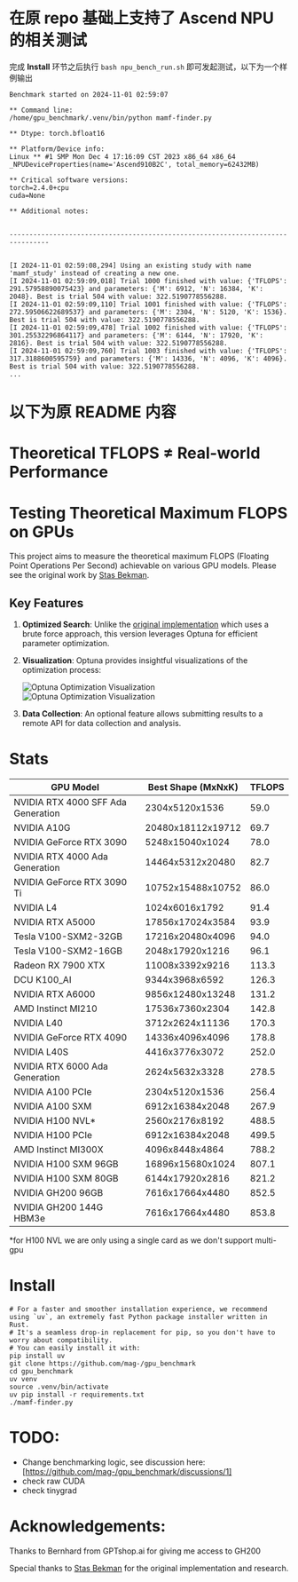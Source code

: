 # 在原 repo 基础上支持了 Ascend NPU 的相关测试
完成 **Install** 环节之后执行 `bash npu_bench_run.sh` 即可发起测试，以下为一个样例输出

```
Benchmark started on 2024-11-01 02:59:07

** Command line:
/home/gpu_benchmark/.venv/bin/python mamf-finder.py

** Dtype: torch.bfloat16

** Platform/Device info:
Linux ** #1 SMP Mon Dec 4 17:16:09 CST 2023 x86_64 x86_64
_NPUDeviceProperties(name='Ascend910B2C', total_memory=62432MB)

** Critical software versions:
torch=2.4.0+cpu
cuda=None

** Additional notes:


--------------------------------------------------------------------------------


[I 2024-11-01 02:59:08,294] Using an existing study with name 'mamf_study' instead of creating a new one.
[I 2024-11-01 02:59:09,018] Trial 1000 finished with value: {'TFLOPS': 291.57958890075423} and parameters: {'M': 6912, 'N': 16384, 'K': 2048}. Best is trial 504 with value: 322.5190778556288.
[I 2024-11-01 02:59:09,110] Trial 1001 finished with value: {'TFLOPS': 272.59506622689537} and parameters: {'M': 2304, 'N': 5120, 'K': 1536}. Best is trial 504 with value: 322.5190778556288.
[I 2024-11-01 02:59:09,478] Trial 1002 finished with value: {'TFLOPS': 301.25532296864117} and parameters: {'M': 6144, 'N': 17920, 'K': 2816}. Best is trial 504 with value: 322.5190778556288.
[I 2024-11-01 02:59:09,760] Trial 1003 finished with value: {'TFLOPS': 317.3188600595759} and parameters: {'M': 14336, 'N': 4096, 'K': 4096}. Best is trial 504 with value: 322.5190778556288.
...
```

# 以下为原 README 内容


# Theoretical TFLOPS ≠ Real-world Performance
# Testing Theoretical Maximum FLOPS on GPUs

This project aims to measure the theoretical maximum FLOPS (Floating Point Operations Per Second) achievable on various GPU models. Please see the original work by [Stas Bekman](https://github.com/stas00/ml-engineering/tree/master/compute/accelerator#maximum-achievable-flops).

## Key Features

1. **Optimized Search**: Unlike the [original implementation](https://github.com/stas00/ml-engineering/blob/master/compute/accelerator/benchmarks/mamf-finder.py) which uses a brute force approach, this version leverages Optuna for efficient parameter optimization.

2. **Visualization**: Optuna provides insightful visualizations of the optimization process:

   ![Optuna Optimization Visualization](./img/optuna1.png)
   ![Optuna Optimization Visualization](./img/optuna2.png)

3. **Data Collection**: An optional feature allows submitting results to a remote API for data collection and analysis.


# Stats

| GPU Model | Best Shape (MxNxK) | TFLOPS |
|-----------|---------------------|--------|
| NVIDIA RTX 4000 SFF Ada Generation | 2304x5120x1536 | 59.0 |
| NVIDIA A10G | 20480x18112x19712 | 69.7 |
| NVIDIA GeForce RTX 3090 | 5248x15040x1024 | 78.0 |
| NVIDIA RTX 4000 Ada Generation | 14464x5312x20480 | 82.7 |
| NVIDIA GeForce RTX 3090 Ti | 10752x15488x10752 | 86.0 |
| NVIDIA L4 | 1024x6016x1792 | 91.4 |
| NVIDIA RTX A5000 | 17856x17024x3584 | 93.9 |
| Tesla V100-SXM2-32GB | 17216x20480x4096 | 94.0 |
| Tesla V100-SXM2-16GB | 2048x17920x1216 | 96.1 |
| Radeon RX 7900 XTX | 11008x3392x9216 | 113.3 |
| DCU K100_AI | 9344x3968x6592 | 126.3 |
| NVIDIA RTX A6000 | 9856x12480x13248 | 131.2 |
| AMD Instinct MI210 | 17536x7360x2304 | 142.8 |
| NVIDIA L40 | 3712x2624x11136 | 170.3 |
| NVIDIA GeForce RTX 4090 | 14336x4096x4096 | 178.8 |
| NVIDIA L40S | 4416x3776x3072 | 252.0 |
| NVIDIA RTX 6000 Ada Generation | 2624x5632x3328 | 278.5 |
| NVIDIA A100 PCIe | 2304x5120x1536 | 256.4 |
| NVIDIA A100 SXM | 6912x16384x2048 | 267.9 |
| NVIDIA H100 NVL* | 2560x2176x8192 | 488.5 |
| NVIDIA H100 PCIe | 6912x16384x2048 | 499.5 |
| AMD Instinct MI300X | 4096x8448x4864 | 788.2 |
| NVIDIA H100 SXM 96GB | 16896x15680x1024 | 807.1 |
| NVIDIA H100 SXM 80GB | 6144x17920x2816 | 821.2 |
| NVIDIA GH200 96GB | 7616x17664x4480 | 852.5 |
| NVIDIA GH200 144G HBM3e | 7616x17664x4480 | 853.8 |

*for H100 NVL we are only using a single card as we don't support multi-gpu

# Install

```
# For a faster and smoother installation experience, we recommend using `uv`, an extremely fast Python package installer written in Rust.
# It's a seamless drop-in replacement for pip, so you don't have to worry about compatibility.
# You can easily install it with: 
pip install uv
git clone https://github.com/mag-/gpu_benchmark
cd gpu_benchmark
uv venv
source .venv/bin/activate
uv pip install -r requirements.txt
./mamf-finder.py
```

# TODO:
- Change benchmarking logic, see discussion here: [https://github.com/mag-/gpu_benchmark/discussions/1]
- check raw CUDA
- check tinygrad

# Acknowledgements:
Thanks to Bernhard from GPTshop.ai for giving me access to GH200

Special thanks to [Stas Bekman](https://x.com/StasBekman) for the original implementation and research.
